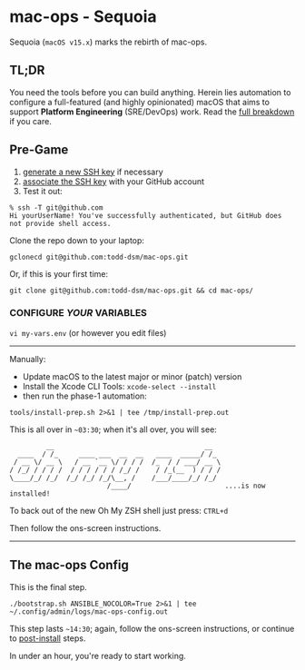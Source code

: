 # mac-ops - Sequoia

Sequoia (`macOS v15.x`) marks the rebirth of mac-ops.

## TL;DR

You need the tools before you can build anything. Herein lies automation to configure a full-featured (and highly opinionated) macOS that aims to support **Platform Engineering** (SRE/DevOps) work. Read the [full breakdown] if you care.

## Pre-Game

1. [generate a new SSH key] if necessary
2. [associate the SSH key] with your GitHub account
3. Test it out:

```shell
% ssh -T git@github.com
Hi yourUserName! You've successfully authenticated, but GitHub does not provide shell access.
```

Clone the repo down to your laptop:

```shell
gclonecd git@github.com:todd-dsm/mac-ops.git
```

Or, if this is your first time:

```shell
git clone git@github.com:todd-dsm/mac-ops.git && cd mac-ops/
```

### CONFIGURE *YOUR* VARIABLES

`vi my-vars.env` (or however you edit files)

---

Manually:

* Update macOS to the latest major or minor (patch) version
* Install the Xcode CLI Tools: `xcode-select --install`
* then run the phase-1 automation:

```shell
tools/install-prep.sh 2>&1 | tee /tmp/install-prep.out
```

This is all over in `~03:30`; when it's all over, you will see:

```shell
         __                                     __
  ____  / /_     ____ ___  __  __   ____  _____/ /_
 / __ \/ __ \   / __ `__ \/ / / /  /_  / / ___/ __ \
/ /_/ / / / /  / / / / / / /_/ /    / /_(__  ) / / /
\____/_/ /_/  /_/ /_/ /_/\__, /    /___/____/_/ /_/
                        /____/                       ....is now installed!
```

To back out of the new Oh My ZSH shell just press: `CTRL+d`

Then follow the ons-screen instructions.

---

## The mac-ops Config

This is the final step.

```shell
./bootstrap.sh ANSIBLE_NOCOLOR=True 2>&1 | tee ~/.config/admin/logs/mac-ops-config.out
```

This step lasts `~14:30`; again, follow the ons-screen instructions, or continue to [post-install] steps.

In under an hour, you're ready to start working.

<!-- docs/refs -->

[full breakdown]:https://github.com/todd-dsm/mac-ops/blob/main/docs/why-we-macops.md
[generate a new SSH key]:https://docs.github.com/en/authentication/connecting-to-github-with-ssh/generating-a-new-ssh-key-and-adding-it-to-the-ssh-agent#generating-a-new-ssh-key
[associate the SSH key]:https://docs.github.com/en/authentication/connecting-to-github-with-ssh/adding-a-new-ssh-key-to-your-github-account
[post-install]:https://github.com/todd-dsm/mac-ops/blob/main/docs/post-install.md
